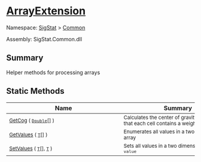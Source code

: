 # [ArrayExtension](./ArrayExtension.md)

Namespace: [SigStat]() > [Common](./README.md)

Assembly: SigStat.Common.dll

## Summary
Helper methods for processing arrays

## Static Methods

| Name | Summary | 
| --- | --- | 
| <sub>[GetCog](./Methods/ArrayExtension-100663390.md) ( [`Double`](https://docs.microsoft.com/en-us/dotnet/api/System.Double)[] )</sub><div style="width: 290px">| <sub>Calculates the center of gravity, assuming that each cell contains  a weight value</sub><div style="width: 290px">| <br>
| <sub>[GetValues](./Methods/ArrayExtension-100663385.md) ( [`T`](./ArrayExtension.md)[] )</sub><div style="width: 290px">| <sub>Enumerates all values in a two dimensional array</sub><div style="width: 290px">| <br>
| <sub>[SetValues](./Methods/ArrayExtension-100663386.md) ( [`T`](./ArrayExtension.md)[], [`T`](./ArrayExtension.md) )</sub><div style="width: 290px">| <sub>Sets all values in a two dimensional array to `value`</sub><div style="width: 290px">| <br>


